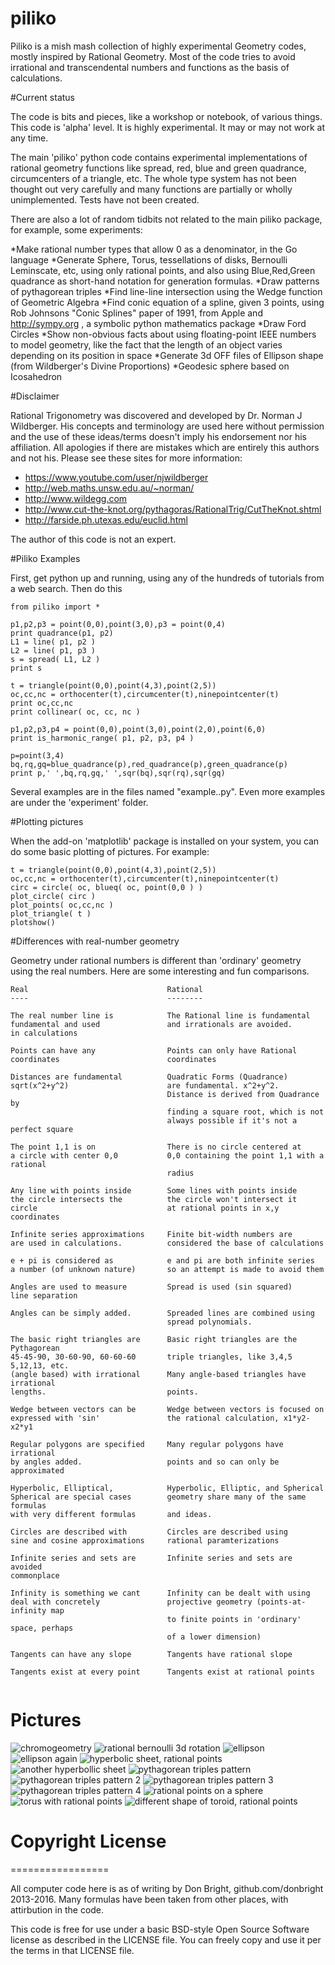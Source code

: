 piliko
======

Piliko is a mish mash collection of highly experimental Geometry codes, 
mostly inspired by Rational Geometry. Most of the code tries to avoid 
irrational and transcendental numbers and functions as the basis of 
calculations.

#Current status

The code is bits and pieces, like a workshop or notebook, of various things.
This code is 'alpha' level. It is highly experimental. It may or may not 
work at any time. 

The main 'piliko' python code contains experimental implementations of 
rational geometry functions like spread, red, blue and green quadrance, 
circumcenters of a triangle, etc. The whole type system has not been 
thought out very carefully and many functions are partially or wholly 
unimplemented. Tests have not been created.

There are also a lot of random tidbits not related to the main piliko 
package, for example, some experiments:

*Make rational number types that allow 0 as a denominator, in the Go language
*Generate Sphere, Torus, tessellations of disks, Bernoulli 
  Leminscate, etc, using only rational points, and also using Blue,Red,Green
  quadrance as short-hand notation for generation formulas.
*Draw patterns of pythagorean triples
*Find line-line intersection using the Wedge function of Geometric Algebra
*Find conic equation of a spline, given 3 points, using
 Rob Johnsons "Conic Splines" paper of 1991, from Apple
 and http://sympy.org , a symbolic python mathematics package
*Draw Ford Circles
*Show non-obvious facts about using floating-point IEEE numbers
 to model geometry, like the fact that the length of an object varies
 depending on its position in space
*Generate 3d OFF files of Ellipson shape (from Wildberger's Divine Proportions)
*Geodesic sphere based on Icosahedron

#Disclaimer 

Rational Trigonometry was discovered and developed by Dr. Norman J 
Wildberger. His concepts and terminology are used here without 
permission and the use of these ideas/terms doesn't imply his 
endorsement nor his affiliation. All apologies if there are mistakes
which are entirely this authors and not his. 
Please see these sites for more information:

* https://www.youtube.com/user/njwildberger
* http://web.maths.unsw.edu.au/~norman/
* http://www.wildegg.com
* http://www.cut-the-knot.org/pythagoras/RationalTrig/CutTheKnot.shtml
* http://farside.ph.utexas.edu/euclid.html

The author of this code is not an expert.

#Piliko Examples

First, get python up and running, using any of the hundreds of tutorials
from a web search. Then do this

	from piliko import *

	p1,p2,p3 = point(0,0),point(3,0),p3 = point(0,4)
	print quadrance(p1, p2)
	L1 = line( p1, p2 )
	L2 = line( p1, p3 )
	s = spread( L1, L2 )
	print s

	t = triangle(point(0,0),point(4,3),point(2,5))
	oc,cc,nc = orthocenter(t),circumcenter(t),ninepointcenter(t)
	print oc,cc,nc
	print collinear( oc, cc, nc )
	
	p1,p2,p3,p4 = point(0,0),point(3,0),point(2,0),point(6,0)
	print is_harmonic_range( p1, p2, p3, p4 )

	p=point(3,4)
	bq,rq,gq=blue_quadrance(p),red_quadrance(p),green_quadrance(p)
	print p,' ',bq,rq,gq,' ',sqr(bq),sqr(rq),sqr(gq)

Several examples are in the files named "example..py". Even more 
examples are under the 'experiment' folder.


#Plotting pictures

When the add-on 'matplotlib' package is installed on your system, you can do
some basic plotting of pictures. For example:

	t = triangle(point(0,0),point(4,3),point(2,5))
	oc,cc,nc = orthocenter(t),circumcenter(t),ninepointcenter(t)
	circ = circle( oc, blueq( oc, point(0,0 ) )
	plot_circle( circ )
	plot_points( oc,cc,nc )
	plot_triangle( t )
	plotshow()

#Differences with real-number geometry

Geometry under rational numbers is different than 'ordinary' geometry using
the real numbers. Here are some interesting and fun comparisons.

```
Real                               Rational
----                               --------

The real number line is            The Rational line is fundamental
fundamental and used               and irrationals are avoided.
in calculations

Points can have any                Points can only have Rational
coordinates                        coordinates

Distances are fundamental          Quadratic Forms (Quadrance)
sqrt(x^2+y^2)                      are fundamental. x^2+y^2.
                                   Distance is derived from Quadrance by 
                                   finding a square root, which is not
                                   always possible if it's not a perfect square

The point 1,1 is on                There is no circle centered at
a circle with center 0,0           0,0 containing the point 1,1 with a rational
                                   radius

Any line with points inside        Some lines with points inside
the circle intersects the          the circle won't intersect it
circle                             at rational points in x,y coordinates

Infinite series approximations     Finite bit-width numbers are 
are used in calculations.          considered the base of calculations

e + pi is considered as            e and pi are both infinite series
a number (of unknown nature)       so an attempt is made to avoid them

Angles are used to measure         Spread is used (sin squared)
line separation

Angles can be simply added.        Spreaded lines are combined using
                                   spread polynomials.

The basic right triangles are      Basic right triangles are the Pythagorean
45-45-90, 30-60-90, 60-60-60       triple triangles, like 3,4,5  5,12,13, etc. 
(angle based) with irrational      Many angle-based triangles have irrational 
lengths.                           points.

Wedge between vectors can be       Wedge between vectors is focused on
expressed with 'sin'               the rational calculation, x1*y2-x2*y1

Regular polygons are specified     Many regular polygons have irrational
by angles added.                   points and so can only be approximated

Hyperbolic, Elliptical,            Hyperbolic, Elliptic, and Spherical
Spherical are special cases        geometry share many of the same formulas
with very different formulas       and ideas.

Circles are described with         Circles are described using
sine and cosine approximations     rational paramterizations

Infinite series and sets are       Infinite series and sets are avoided
commonplace

Infinity is something we cant      Infinity can be dealt with using
deal with concretely               projective geometry (points-at-infinity map
                                   to finite points in 'ordinary' space, perhaps
                                   of a lower dimension)

Tangents can have any slope        Tangents have rational slope
                                   
Tangents exist at every point      Tangents exist at rational points


```

# Pictures

![chromogeometry](pics/chromo.png)
![rational bernoulli 3d rotation](pics/dumbbell.png)
![ellipson](pics/ellipson2.png)
![ellipson again](pics/ellipson.png)
![hyperbolic sheet, rational points](pics/fordhyp.png)
![another hyperbollic sheet](pics/hypsheet.png)
![pythagorean triples pattern](pics/pythpattern9.png)
![pythagorean triples pattern 2](pics/pythpatterna.png)
![pythagorean triples pattern 3](pics/pythpatternb.png)
![pythagorean triples pattern 4](pics/pythpatternc.png)
![rational points on a sphere](pics/sphere.png)
![torus with rational points](pics/torus.png)
![different shape of toroid, rational points](pics/torusodd.png)

# Copyright License
=================

All computer code here is as of writing by Don Bright, 
github.com/donbright 2013-2016. Many formulas have been taken from other 
places, with attirbution in the code.

This code is free for use under a basic BSD-style Open Source Software 
license as described in the LICENSE file. You can freely copy and use it
per the terms in that LICENSE file.
